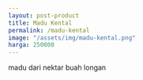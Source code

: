 ```yaml
---
layout: post-product
title: Madu Kental
permalink: /madu-kental
image: "/assets/img/madu-kental.png"
harga: 250000
---
```

madu dari nektar buah longan
